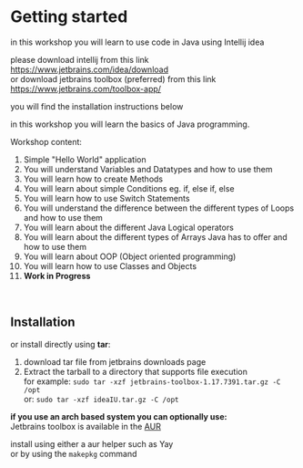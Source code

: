 # Getting started

in this workshop you will learn to use code in Java using Intellij idea

please download intellij from this link
https://www.jetbrains.com/idea/download <br>
or download jetbrains toolbox (preferred) from this link https://www.jetbrains.com/toolbox-app/

you will find the installation instructions below

in this workshop you will learn the basics of Java programming.

Workshop content:

1. Simple "Hello World" application
2. You will understand Variables and Datatypes and how to use them
3. You will learn how to create Methods
4. You will learn about simple Conditions eg. if, else if, else
5. You will learn how to use Switch Statements
6. You will understand the difference between the different types of Loops and how to use them
7. You will learn about the different Java Logical operators
8. You will learn about the different types of Arrays Java has to offer and how to use them
9. You will learn about OOP (Object oriented programming)
10. You will learn how to use Classes and Objects
11. **Work in Progress**

<br>

## Installation


or install directly using **tar**:
<br>
1. download tar file from jetbrains downloads page
2. Extract the tarball to a directory that supports file execution <br>
 for example: 
   `sudo tar -xzf jetbrains-toolbox-1.17.7391.tar.gz -C /opt` <br> or: `sudo tar -xzf ideaIU.tar.gz -C /opt`


**if you use an arch based system you can optionally use:**
<br>
Jetbrains toolbox is available in the [AUR](https://aur.archlinux.org/packages/jetbrains-toolbox) <br>

install using either a aur helper such as Yay <br>
or by using the `makepkg` command
